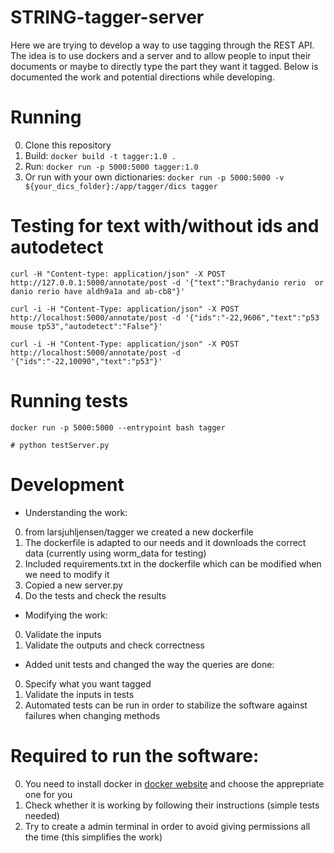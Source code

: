 # STRING-tagger-server

Here we are trying to develop a way to use tagging through the REST API. The idea is to  use dockers and a server and to allow people to input their documents or maybe to directly type the part they want it tagged. Below is documented the work and potential directions while developing.


# Running

0. Clone this repository
0. Build: `docker build -t tagger:1.0 .`
0. Run: `docker run -p 5000:5000 tagger:1.0`
0. Or run with your own dictionaries: `docker run -p 5000:5000 -v ${your_dics_folder}:/app/tagger/dics tagger`

# Testing for text with/without ids and autodetect

```
curl -H "Content-type: application/json" -X POST http://127.0.0.1:5000/annotate/post -d '{"text":"Brachydanio rerio  or danio rerio have aldh9a1a and ab-cb8"}'

curl -i -H "Content-Type: application/json" -X POST http://localhost:5000/annotate/post -d '{"ids":"-22,9606","text":"p53 mouse tp53","autodetect":"False"}'

curl -i -H "Content-Type: application/json" -X POST http://localhost:5000/annotate/post -d '{"ids":"-22,10090","text":"p53"}'

```
# Running tests

```shell
docker run -p 5000:5000 --entrypoint bash tagger

# python testServer.py 

```

# Development

* Understanding the work:
 0. from larsjuhljensen/tagger we created a new dockerfile
 0. The dockerfile is adapted to our needs and it downloads the correct data (currently using worm_data for testing)
 0. Included requirements.txt in the dockerfile which can be modified when we need to modify it
 0. Copied a new server.py
 0. Do the tests and check the results

* Modifying the work:
 0. Validate the inputs
 0. Validate the outputs and check correctness

 * Added unit tests and changed the way the queries are done:
 0. Specify what you want tagged
 0. Validate the inputs in tests
 0. Automated tests can be run in order to stabilize the software against failures when changing methods


# Required to run the software:
 0. You need to install docker in [docker website](https://docs.docker.com/) and choose the apprepriate one for you
 0. Check whether it is working by following their instructions (simple tests needed)
 0. Try to create a admin terminal in order to avoid giving permissions all the time (this simplifies the work)
